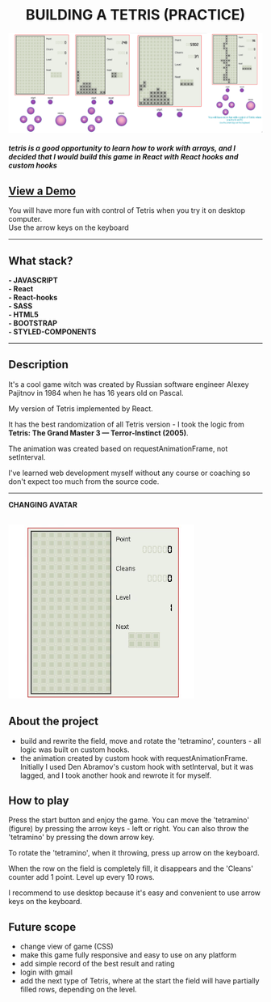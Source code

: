 <h1 align='center'> BUILDING A TETRIS (PRACTICE)</h1>

![Title of profile](src\assets\image_for_MD\Title.png) <br>

#### *tetris is a good opportunity to learn how to work with arrays, and I decided that I would build this game in React with React hooks and custom hooks* <br>

## [View a Demo](https://tetris-project-sienkiewicz.netlify.app/) 
You will have more fun with control of Tetris when you try it on desktop computer.\
Use the arrow keys on the keyboard

____________________________________________________________________
## What stack?
**- JAVASCRIPT**<br> 
**- React**<br> 
**- React-hooks**<br> 
**- SASS**<br> 
**- HTML5**<br> 
**- BOOTSTRAP**<br> 
**- STYLED-COMPONENTS**<br> 
____________________________________________________________________

## Description

It's a cool game witch was created by Russian software engineer Alexey Pajitnov in 1984 when he has 16 years old on Pascal.

My version of Tetris implemented by React.

It has the best randomization of all Tetris version - I took the logic from **Tetris: The Grand Master 3 — Terror-Instinct (2005)**.

The animation was created based on requestAnimationFrame, not setInterval.

I've learned web development myself without any course or coaching so don't expect too much from the source code.

____________________________________________________________________

**CHANGING AVATAR**
<br> 
<br> 

![Changing avatar](src\assets\image_for_MD\usability.gif) <br>


## About the project

- build and rewrite the field, move and rotate the 'tetramino', counters - all logic was built on custom hooks.
- the animation created by custom hook with requestAnimationFrame. Initially I used Den Abramov's custom hook with setInterval, but it was lagged, and I took another hook and rewrote it for myself. 

## How to play

Press the start button and enjoy the game. You can move the 'tetramino' (figure) by pressing the arrow keys - left or right. You can also throw the 'tetramino' by pressing the down arrow key.

To rotate the 'tetramino', when it throwing, press up arrow on the keyboard.

When the row on the field is completely fill, it disappears and the 'Cleans' counter add 1 point. Level up every 10 rows.

I recommend to use desktop because it's easy and convenient to use arrow keys on the keyboard. 

## Future scope
- change view of game (CSS)
- make this game fully responsive and easy to use on any platform
- add simple record of the best result and rating
- login with gmail
- add the next type of Tetris, where at the start the field will have partially filled rows, depending on the level.

